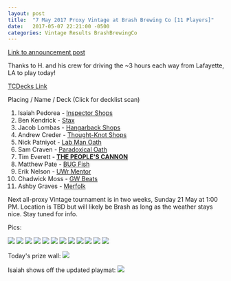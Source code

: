 ```yaml
---
layout: post
title:  "7 May 2017 Proxy Vintage at Brash Brewing Co [11 Players]"
date:   2017-05-07 22:21:00 -0500
categories: Vintage Results BrashBrewingCo
---
```

[Link to announcement post](http://themanadrain.com/topic/1177/5-7-17-houston-texas-100-proxy-vintage-at-brash-brewing-co/)

Thanks to H. and his crew for driving the ~3 hours each way from Lafayette, LA to play today!

[TCDecks Link](http://www.tcdecks.net/deck.php?id=23169)

Placing / Name / Deck (Click for decklist scan)
1. Isaiah Pedorea - [Inspector Shops](https://images.lonestarlhurgoyfs.com/2017-05-07/deck-1.jpg)
2. Ben Kendrick - [Stax](https://images.lonestarlhurgoyfs.com/2017-05-07/deck-2.jpg)
3. Jacob Lombas - [Hangarback Shops](https://images.lonestarlhurgoyfs.com/2017-05-07/deck-3.jpg)
4. Andrew Creder - [Thought-Knot Shops](https://images.lonestarlhurgoyfs.com/2017-05-07/deck-4.jpg)
5. Nick Patniyot - [Lab Man Oath](https://images.lonestarlhurgoyfs.com/2017-05-07/deck-5.jpg)
6. Sam Craven - [Paradoxical Oath](https://images.lonestarlhurgoyfs.com/2017-05-07/deck-6.jpg)
7. Tim Everett - [**THE PEOPLE'S CANNON**](https://images.lonestarlhurgoyfs.com/2017-05-07/deck-7.jpg)
8. Matthew Pate - [BUG Fish](https://images.lonestarlhurgoyfs.com/2017-05-07/deck-8.jpg)
9. Erik Nelson - [UWr Mentor](https://images.lonestarlhurgoyfs.com/2017-05-07/deck-9.jpg)
10. Chadwick Moss - [GW Beats](https://images.lonestarlhurgoyfs.com/2017-05-07/deck-10.jpg)
11. Ashby Graves - [Merfolk](https://images.lonestarlhurgoyfs.com/2017-05-07/deck-11.jpg)

Next all-proxy Vintage tournament is in two weeks, Sunday 21 May at 1:00 PM. Location is TBD but will likely be Brash as long as the weather stays nice. Stay tuned for info.

Pics:

![](https://images.lonestarlhurgoyfs.com/2017-05-07/1.jpg)
![](https://images.lonestarlhurgoyfs.com/2017-05-07/2.jpg)
![](https://images.lonestarlhurgoyfs.com/2017-05-07/3.jpg)
![](https://images.lonestarlhurgoyfs.com/2017-05-07/4.jpg)
![](https://images.lonestarlhurgoyfs.com/2017-05-07/5.jpg)
![](https://images.lonestarlhurgoyfs.com/2017-05-07/6.jpg)
![](https://images.lonestarlhurgoyfs.com/2017-05-07/7.jpg)
![](https://images.lonestarlhurgoyfs.com/2017-05-07/8.jpg)
![](https://images.lonestarlhurgoyfs.com/2017-05-07/9.jpg)
![](https://images.lonestarlhurgoyfs.com/2017-05-07/10.jpg)
![](https://images.lonestarlhurgoyfs.com/2017-05-07/11.jpg)
![](https://images.lonestarlhurgoyfs.com/2017-05-07/12.jpg)

Today's prize wall:
![](https://images.lonestarlhurgoyfs.com/2017-05-07/13.jpg)

Isaiah shows off the updated playmat:
![](https://images.lonestarlhurgoyfs.com/2017-05-07/14.jpg)